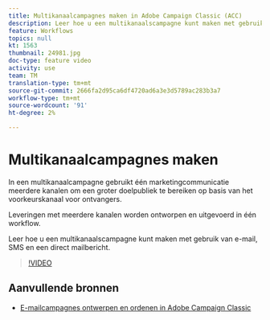 ```yaml
---
title: Multikanaalcampagnes maken in Adobe Campaign Classic (ACC)
description: Leer hoe u een multikanaalscampagne kunt maken met gebruik van e-mail, SMS en een direct mailbericht.
feature: Workflows
topics: null
kt: 1563
thumbnail: 24981.jpg
doc-type: feature video
activity: use
team: TM
translation-type: tm+mt
source-git-commit: 2666fa2d95ca6df4720ad6a3e3d5789ac283b3a7
workflow-type: tm+mt
source-wordcount: '91'
ht-degree: 2%

---
```



# Multikanaalcampagnes maken

In een multikanaalcampagne gebruikt één marketingcommunicatie meerdere kanalen om een groter doelpubliek te bereiken op basis van het voorkeurskanaal voor ontvangers.

Leveringen met meerdere kanalen worden ontworpen en uitgevoerd in één workflow.

Leer hoe u een multikanaalscampagne kunt maken met gebruik van e-mail, SMS en een direct mailbericht.

>[!VIDEO](https://video.tv.adobe.com/v/24981?quality=12)

## Aanvullende bronnen

* [E-mailcampagnes ontwerpen en ordenen in Adobe Campaign Classic](https://helpx.adobe.com/campaign/classic/how-to/design-orchestrate-email-campaigns-in-campaign-classic.html)

